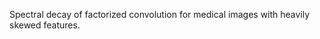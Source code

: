 Spectral decay of factorized convolution for medical images with heavily skewed features.










        